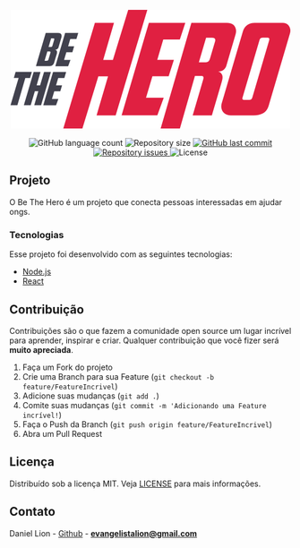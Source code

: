 <p align="center">
  <img src="frontend/src/assets/logo.svg">
</p>

<p align="center">
  <img alt="GitHub language count" src="https://img.shields.io/github/languages/count/evanlion/be_the_hero">

  <img alt="Repository size" src="https://img.shields.io/github/repo-size/evanlion/be_the_hero">
  
  <a href="https://github.com/evanlion/be_the_hero/commits/master">
    <img alt="GitHub last commit" src="https://img.shields.io/github/last-commit/evanlion/be_the_hero">
  </a>

  <a href="https://github.com/evanlion/be_the_hero/issues">
    <img alt="Repository issues" src="https://img.shields.io/github/issues/evanlion/be_the_hero">
  </a>

  <img alt="License" src="https://img.shields.io/badge/license-MIT-brightgreen">
</p>

## Projeto

O Be The Hero é um projeto que conecta pessoas interessadas em ajudar ongs.

### Tecnologias

Esse projeto foi desenvolvido com as seguintes tecnologias:

- [Node.js](https://nodejs.org/en/)
- [React](https://reactjs.org/)


## Contribuição

Contribuições são o que fazem a comunidade open source um lugar incrível para aprender, inspirar e criar. Qualquer contribuição que você fizer será **muito apreciada**.

1. Faça um Fork do projeto
2. Crie uma Branch para sua Feature (`git checkout -b feature/FeatureIncrivel`)
3. Adicione suas mudanças (`git add .`)
4. Comite suas mudanças (`git commit -m 'Adicionando uma Feature incrível!`)
5. Faça o Push da Branch (`git push origin feature/FeatureIncrivel`)
6. Abra um Pull Request

<!-- LICENSE -->

## Licença

Distribuído sob a licença MIT. Veja [LICENSE](LICENSE) para mais informações.

<!-- CONTACT -->

## Contato

Daniel Lion - [Github](https://github.com/evanlion) - **evangelistalion@gmail.com**
